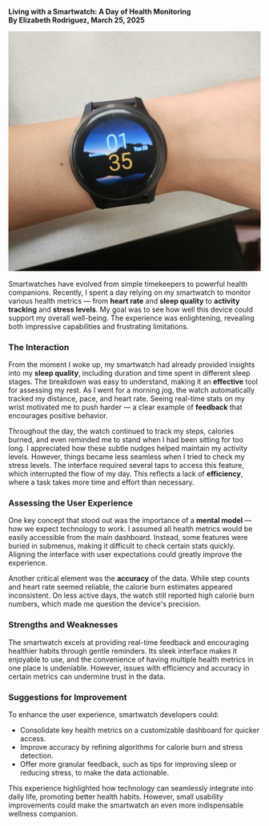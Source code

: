 **Living with a Smartwatch: A Day of Health Monitoring**  
**By Elizabeth Rodriguez, March 25, 2025**  

![Smartwatch Interface Screenshot](watch.jpg)

Smartwatches have evolved from simple timekeepers to powerful health companions. Recently, I spent a day relying on my smartwatch to monitor various health metrics — from **heart rate** and **sleep quality** to **activity tracking** and **stress levels**. My goal was to see how well this device could support my overall well-being. The experience was enlightening, revealing both impressive capabilities and frustrating limitations.

### The Interaction

From the moment I woke up, my smartwatch had already provided insights into my **sleep quality**, including duration and time spent in different sleep stages. The breakdown was easy to understand, making it an **effective** tool for assessing my rest. As I went for a morning jog, the watch automatically tracked my distance, pace, and heart rate. Seeing real-time stats on my wrist motivated me to push harder — a clear example of **feedback** that encourages positive behavior.

Throughout the day, the watch continued to track my steps, calories burned, and even reminded me to stand when I had been sitting for too long. I appreciated how these subtle nudges helped maintain my activity levels. However, things became less seamless when I tried to check my stress levels. The interface required several taps to access this feature, which interrupted the flow of my day. This reflects a lack of **efficiency**, where a task takes more time and effort than necessary.

### Assessing the User Experience

One key concept that stood out was the importance of a **mental model** — how we expect technology to work. I assumed all health metrics would be easily accessible from the main dashboard. Instead, some features were buried in submenus, making it difficult to check certain stats quickly. Aligning the interface with user expectations could greatly improve the experience.

Another critical element was the **accuracy** of the data. While step counts and heart rate seemed reliable, the calorie burn estimates appeared inconsistent. On less active days, the watch still reported high calorie burn numbers, which made me question the device's precision.

### Strengths and Weaknesses

The smartwatch excels at providing real-time feedback and encouraging healthier habits through gentle reminders. Its sleek interface makes it enjoyable to use, and the convenience of having multiple health metrics in one place is undeniable. However, issues with efficiency and accuracy in certain metrics can undermine trust in the data.

### Suggestions for Improvement

To enhance the user experience, smartwatch developers could:
- Consolidate key health metrics on a customizable dashboard for quicker access.
- Improve accuracy by refining algorithms for calorie burn and stress detection.
- Offer more granular feedback, such as tips for improving sleep or reducing stress, to make the data actionable.

This experience highlighted how technology can seamlessly integrate into daily life, promoting better health habits. However, small usability improvements could make the smartwatch an even more indispensable wellness companion.

